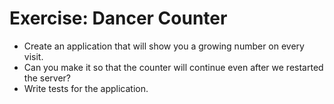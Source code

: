 # Exercise: Dancer Counter


* Create an application that will show you a growing number on every visit.
* Can you make it so that the counter will continue even after we restarted the server?
* Write tests for the application.


